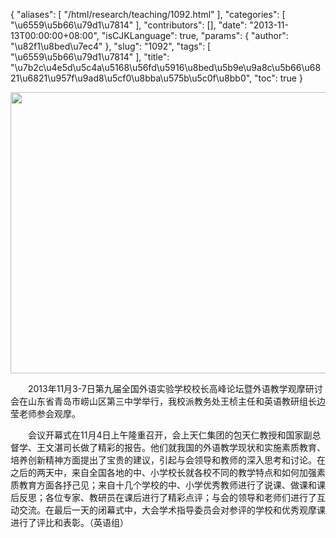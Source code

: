 {
    "aliases": [
        "/html/research/teaching/1092.html"
    ],
    "categories": [
        "\u6559\u5b66\u79d1\u7814"
    ],
    "contributors": [],
    "date": "2013-11-13T00:00:00+08:00",
    "isCJKLanguage": true,
    "params": {
        "author": "\u82f1\u8bed\u7ec4"
    },
    "slug": "1092",
    "tags": [
        "\u6559\u5b66\u79d1\u7814"
    ],
    "title": "\u7b2c\u4e5d\u5c4a\u5168\u56fd\u5916\u8bed\u5b9e\u9a8c\u5b66\u6821\u6821\u957f\u9ad8\u5cf0\u8bba\u575b\u5c0f\u8bb0",
    "toc": true
}


<img
    src="https://cdn.tfls.online/mirror/full/5ad478e9c83b0f66b9fac4fbab7886bc88278491.jpg"
    style="display:block;margin-left:auto;margin-right:auto;"
    decoding="async"
    fetchpriority="auto"
    loading="lazy"
    height="450"
    width="600"
/>




  





　　2013年11月3-7日第九届全国外语实验学校校长高峰论坛暨外语教学观摩研讨会在山东省青岛市崂山区第三中学举行，我校派教务处王桢主任和英语教研组长边莹老师参会观摩。




　　会议开幕式在11月4日上午隆重召开，会上天仁集团的包天仁教授和国家副总督学、王文湛司长做了精彩的报告。他们就我国的外语教学现状和实施素质教育、培养创新精神方面提出了宝贵的建议，引起与会领导和教师的深入思考和讨论。在之后的两天中，来自全国各地的中、小学校长就各校不同的教学特点和如何加强素质教育方面各抒己见；来自十几个学校的中、小学优秀教师进行了说课、做课和课后反思；各位专家、教研员在课后进行了精彩点评；与会的领导和老师们进行了互动交流。在最后一天的闭幕式中，大会学术指导委员会对参评的学校和优秀观摩课进行了评比和表彰。（英语组）




  





  



